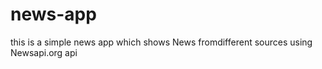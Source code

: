 # news-app
 
this is a simple news app which shows News fromdifferent sources using Newsapi.org api
